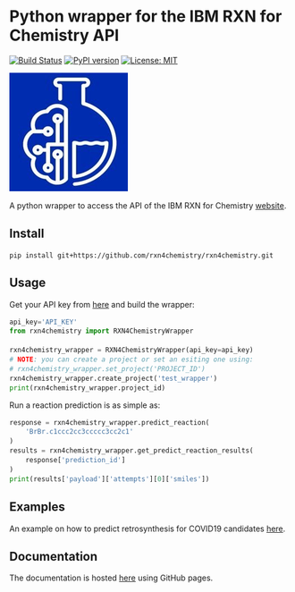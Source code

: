 # Python wrapper for the IBM RXN for Chemistry API

[![Build Status](https://travis-ci.org/rxn4chemistry/rxn4chemistry.svg?branch=master)](https://travis-ci.org/rxn4chemistry/rxn4chemistry)
[![PyPI version](https://badge.fury.io/py/RXN4Chemistry.svg)](https://badge.fury.io/py/RXN4Chemistry)
[![License: MIT](https://img.shields.io/badge/License-MIT-yellow.svg)](https://opensource.org/licenses/MIT)

![logo](./docs_source/_static/logo.jpg)

A python wrapper to access the API of the IBM RXN for Chemistry [website](https://rxn.res.ibm.com/rxn/).

## Install

```console
pip install git+https://github.com/rxn4chemistry/rxn4chemistry.git
```

## Usage

Get your API key from [here](https://rxn.res.ibm.com/rxn/user/profile) and build the wrapper:

```python
api_key='API_KEY'
from rxn4chemistry import RXN4ChemistryWrapper

rxn4chemistry_wrapper = RXN4ChemistryWrapper(api_key=api_key)
# NOTE: you can create a project or set an esiting one using:
# rxn4chemistry_wrapper.set_project('PROJECT_ID')
rxn4chemistry_wrapper.create_project('test_wrapper')
print(rxn4chemistry_wrapper.project_id)
```

Run a reaction prediction is as simple as:

```python
response = rxn4chemistry_wrapper.predict_reaction(
    'BrBr.c1ccc2cc3ccccc3cc2c1'
)
results = rxn4chemistry_wrapper.get_predict_reaction_results(
    response['prediction_id']
)
print(results['payload']['attempts'][0]['smiles'])
```

## Examples

An example on how to predict retrosynthesis for COVID19 candidates [here](./examples/diamond_light_source_covid19_candidates_retrosynthesis.ipynb).

## Documentation

The documentation is hosted [here](https://rxn4chemistry.github.io/rxn4chemistry/) using GitHub pages.

